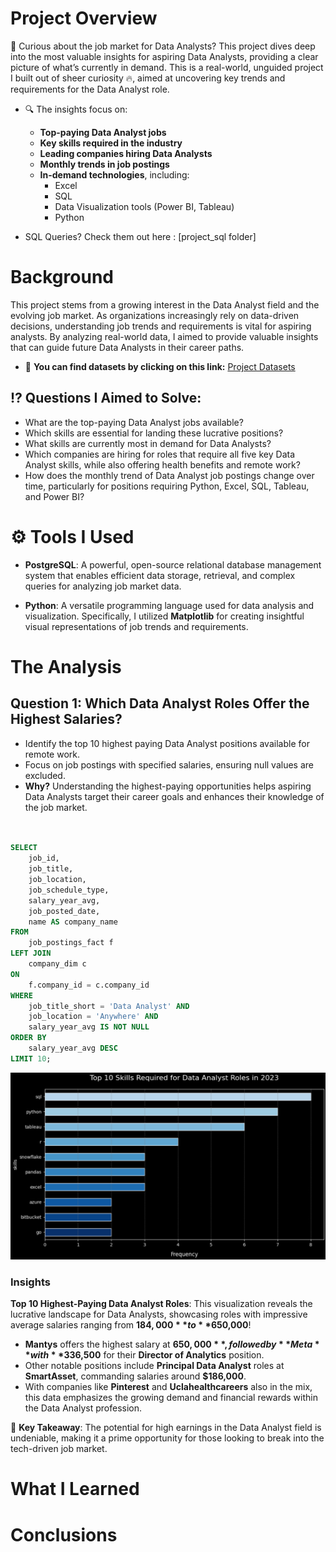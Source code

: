 # Project Overview  
🤔 Curious about the job market for Data Analysts? This project dives deep into the most valuable insights for aspiring Data Analysts, providing a clear picture of what’s currently in demand. This is a real-world, unguided project I built out of sheer curiosity 🔥, aimed at uncovering key trends and requirements for the Data Analyst role.

- 🔍 The insights focus on:
  - **Top-paying Data Analyst jobs**
  - **Key skills required in the industry**  
  - **Leading companies hiring Data Analysts**
  - **Monthly trends in job postings**
  - **In-demand technologies**, including:
    - Excel
    - SQL
    - Data Visualization tools (Power BI, Tableau)
    - Python

- SQL Queries? Check them out here : [project_sql folder]

# Background

This project stems from a growing interest in the Data Analyst field and the evolving job market. As organizations increasingly rely on data-driven decisions, understanding job trends and requirements is vital for aspiring analysts. By analyzing real-world data, I aimed to provide valuable insights that can guide future Data Analysts in their career paths.

- 🔗 **You can find datasets by clicking on this link:** [Project Datasets](https://drive.google.com/drive/folders/1moeWYoUtUklJO6NJdWo9OV8zWjRn0rjN)

## ⁉️ Questions I Aimed to Solve:
- What are the top-paying Data Analyst jobs available?
- Which skills are essential for landing these lucrative positions?
- What skills are currently most in demand for Data Analysts?
- Which companies are hiring for roles that require all five key Data Analyst skills, while also offering health benefits and remote work?
- How does the monthly trend of Data Analyst job postings change over time, particularly for positions requiring Python, Excel, SQL, Tableau, and Power BI?




# ⚙️ Tools I Used

- **PostgreSQL**: A powerful, open-source relational database management system that enables efficient data storage, retrieval, and complex queries for analyzing job market data.

- **Python**: A versatile programming language used for data analysis and visualization. Specifically, I utilized **Matplotlib** for creating insightful visual representations of job trends and requirements.

# The Analysis 

## Question 1: Which Data Analyst Roles Offer the Highest Salaries?
- Identify the top 10 highest paying Data Analyst positions available for remote work.
- Focus on job postings with specified salaries, ensuring null values are excluded.
- **Why?** Understanding the highest-paying opportunities helps aspiring Data Analysts target their career goals and enhances their knowledge of the job market.

```sql


SELECT
    job_id,
    job_title,
    job_location,
    job_schedule_type,
    salary_year_avg,
    job_posted_date,
    name AS company_name
FROM
    job_postings_fact f
LEFT JOIN 
    company_dim c 
ON 
    f.company_id = c.company_id     
WHERE
    job_title_short = 'Data Analyst' AND
    job_location = 'Anywhere' AND
    salary_year_avg IS NOT NULL
ORDER BY 
    salary_year_avg DESC
LIMIT 10;
```

![Top Paying Data Analyst Jobs Visualization](https://raw.githubusercontent.com/Kishan0705/SQL_Project_Data_Job_Analysis/6fb4357d1599d7390ae2e506e9c304fcd5b7fa88/assets/1st_Question.png)

### Insights

 **Top 10 Highest-Paying Data Analyst Roles**: This visualization reveals the lucrative landscape for Data Analysts, showcasing roles with impressive average salaries ranging from **$184,000** to **$650,000**! 

- **Mantys** offers the highest salary at **$650,000**, followed by **Meta** with **$336,500** for their **Director of Analytics** position.
- Other notable positions include **Principal Data Analyst** roles at **SmartAsset**, commanding salaries around **$186,000**.
- With companies like **Pinterest** and **Uclahealthcareers** also in the mix, this data emphasizes the growing demand and financial rewards within the Data Analyst profession.

📝 **Key Takeaway**: The potential for high earnings in the Data Analyst field is undeniable, making it a prime opportunity for those looking to break into the tech-driven job market.

# What I Learned 

# Conclusions
